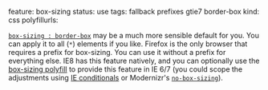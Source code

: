 feature: box-sizing
status: use
tags: fallback prefixes gtie7 border-box
kind: css
polyfillurls:

<a href="http://paulirish.com/2012/box-sizing-border-box-ftw/">`box-sizing : border-box`</a> may be a much more sensible default for you. You can apply it to all (`*`) elements if you like. Firefox is the only browser that requires a prefix for box-sizing. You can use it without a prefix for everything else. IE8 has this feature natively, and you can optionally use the [box-sizing polyfill](https://github.com/Schepp/box-sizing-polyfill) to provide this feature in IE 6/7 (you could scope the adjustments using [IE conditionals](http://paulirish.com/2008/conditional-stylesheets-vs-css-hacks-answer-neither/) or Modernizr's <a href="http://www.modernizr.com/download/#-cssclasses-addtest-css_boxsizing">`no-box-sizing`</a>).
